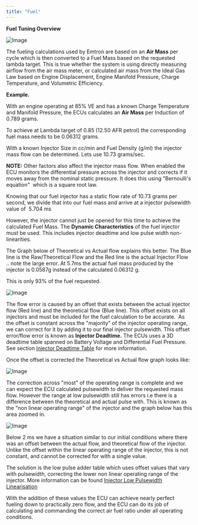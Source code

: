 ```yaml
---
title: "Fuel"
---
```


**Fuel Tuning Overview**

![Image](</lib/AAAA76.jpg>)

The fueling calculations used by Emtron are based on an **Air Mass** per cycle which is then converted to a Fuel Mass based on the requested lambda target. This is true whether the system is using directly measuring airflow from the air mass meter, or calculated air mass from the Ideal Gas Law based on Engine Displacement, Engine Manifold Pressure, Charge Temperature, and Volumetric Efficiency.

**Example.**

With an engine operating at 85% VE and has a known Charge Temperature and Manifold Pressure, the ECUs calculates an **Air Mass** per Induction of 0.789 grams.&nbsp;

To achieve at Lambda target of 0.85 (12.50 AFR petrol) the corresponding fuel mass needs to be 0.06312 grams.

With a known Injector Size in cc/min and Fuel Density (g/ml) the injector mass flow can be determined. Lets use 10.73 grams/sec.&nbsp;

**NOTE:** Other factors also affect the injector mass flow. When enabled the ECU monitors the differential pressure across the injector and corrects if it moves away from the nominal static pressure. It does this using "Bernoulli's equation"&nbsp; which is a square root law.

Knowing that our fuel injector has a static flow rate of 10.73 grams per second, we divide that into our fuel mass and arrive at a injector pulsewidth value of&nbsp; 5.704 ms

However, the injector cannot just be opened for this time to achieve the calculated Fuel Mass. The **Dynamic Characteristics** of the fuel injector must be used. This includes injector deadtime and low pulse width non-linearities.&nbsp;

The Graph below of Theoretical vs Actual flow explains this better. The Blue line is the Raw/Theoretical Flow and the Red line is the actual Injector Flow .. note the large error. At 5.7ms the actual fuel mass produced by the injector is 0.0587g instead of the calculated 0.06312 g.&nbsp;

This is only 93% of the fuel requested.

![Image](</lib/Inj Deadime Pic13.jpg>)

The flow error is caused by an offset that exists between the actual injector flow (Red line) and the theoretical flow (Blue line). This offset exists on all injectors and must be included for the fuel calculation to be accurate.&nbsp; As the offset is constant across the "majority" of the injector operating range, we can correct for it by adding it to our final injector pulsewidth. This offset error/flow error is known as **Injector Deadtime.** The ECUs uses a 3D deadtime table spanned on Battery Voltage and Differential Fuel Pressure. See section [Injector Deadtime Table](<InjectorDeadtimeTable1.md>) for more information.

Once the offset is corrected the Theoretical vs Actual flow graph looks like:


![Image](</lib/Inj Deadime Pic2.jpg>)

The correction across "most" of the operating range is complete and we can expect the ECU calculated pulsewidth to deliver the requested mass flow. However the range at low pulsewidth still has errors i.e there is a difference between the theoretical and actual pulse with. This is known as the "non linear operating range" of the injector and the graph below has this area zoomed in.

![Image](</lib/Inj Deadime Pic3.jpg>)

Below 2 ms we have a situation similar to our initial conditions where there was an offset between the actual flow, and theoretical flow of the injector. Unlike the offset within the linear operating range of the injector, this is not constant, and cannot be corrected for with a single value.

The solution is the low pulse adder table which uses offset values that vary with pulsewidth, correcting the lower non linear operating range of the injector. More information can be found [Injector Low Pulsewidth Linearisation](<InjectorLowPulsewidthLinearisati.md>)

With the addition of these values the ECU can achieve nearly perfect fueling down to practically zero flow, and the ECU can do its job of calculating and commanding the correct air fuel ratio under all operating conditions.
